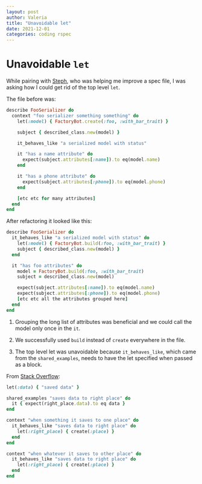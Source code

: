 ```yaml
---
layout: post
author: Valeria
title: "Unavoidable let"
date: 2021-12-01
categories: coding rspec
---
```

# Unavoidable `let`

While pairing with [Steph](https://github.com/SViccari), who was helping me improve a spec file, I was asking
how I could get rid of the top level `let`.

The file before was:

``` rb
describe FooSerializer do
  context "foo serializer something something" do
    let(:model) { FactoryBot.create(:foo, :with_bar_trait) }

    subject { described_class.new(model) }

    it_behaves_like "a serialized model with status"

    it "has a name attribute" do
      expect(subject.attributes[:name]).to eq(model.name)
    end

    it "has a phone attribute" do
      expect(subject.attributes[:phone]).to eq(model.phone)
    end

    [etc etc for many attributes]
  end
end
```

After refactoring it looked like this:

``` rb
describe FooSerializer do
  it_behaves_like "a serialized model with status" do
    let(:model) { FactoryBot.build(:foo, :with_bar_trait) }
    subject { described_class.new(model) }
  end

  it "has foo attributes" do
    model = FactoryBot.build(:foo, :with_bar_trait)
    subject = described_class.new(model)

    expect(subject.attributes[:name]).to eq(model.name)
    expect(subject.attributes[:phone]).to eq(model.phone)
    [etc etc all the attributes grouped here]
  end
end
```

1) Grouping the long list of attributes was beneficial and we could call the
model only once in the `it`.

2) We successfully used `build` instead of `create` everywhere in the file.

3) The top level let was unavoidable because `it_behaves_like`, which came from the
`shared_examples`, needs to have the let specified when passed as a block.

From [Stack
Overflow](https://stackoverflow.com/questions/48588739/rspec-how-to-pass-a-let-variable-as-a-parameter-to-shared-examples/48598876):

```rb
let(:data) { "saved data" }

shared_examples "saves data to right place" do
  it { expect(right_place.data).to eq data }
end

context "when something it saves to one place" do
  it_behaves_like "saves data to right place" do
    let(:right_place) { create(:place) }
  end
end

context "when whatever it saves to other place" do
  it_behaves_like "saves data to right place" do
    let(:right_place) { create(:place) }
  end
end
```
